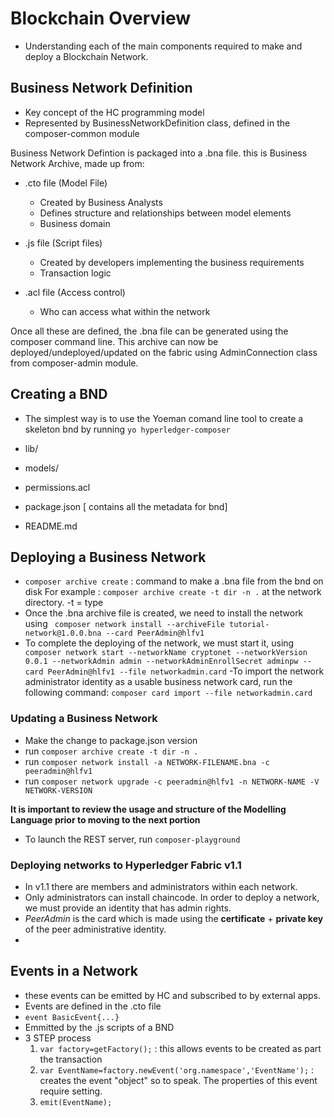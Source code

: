 # Blockchain Overview
- Understanding each of the main components required to make and deploy a Blockchain Network.

## Business Network Definition
- Key concept of the HC programming model
- Represented by BusinessNetworkDefinition class, defined in the composer-common module

Business Network Defintion is packaged into a .bna file. this is Business Network Archive, made up from:

- .cto file (Model File)
	- Created by Business Analysts
	- Defines structure and relationships between model elements
	- Business domain

- .js file (Script files)
	- Created by developers implementing the business requirements
	- Transaction logic

- .acl file (Access control)
	- Who can access what within the network

Once all these are defined, the .bna file can be generated using the composer command line. This archive can now be deployed/undeployed/updated on the fabric using AdminConnection class from composer-admin module.


## Creating a BND
- The simplest way is to use the Yoeman comand line tool to create a skeleton bnd by running `yo hyperledger-composer`

- lib/
- models/
- permissions.acl
- package.json [  contains all the metadata for bnd]
- README.md

## Deploying a Business Network

- `composer archive create` : command to make a .bna file from the bnd on disk
	For example : `composer archive create -t dir -n .` at the network directory. -t = type
- Once the .bna archive file is created, we need to install the network using
	` composer network install --archiveFile tutorial-network@1.0.0.bna --card PeerAdmin@hlfv1`
- To complete the deploying of the network, we must start it, using 
	` composer network start --networkName cryptonet --networkVersion 0.0.1 --networkAdmin admin --networkAdminEnrollSecret adminpw --card PeerAdmin@hlfv1 --file networkadmin.card`
-To import the network administrator identity as a usable business network card, run the following command:
	`composer card import --file networkadmin.card`

### Updating a Business Network

- Make the change to package.json version
- run `composer archive create -t dir -n .`
- run `composer network install -a NETWORK-FILENAME.bna -c peeradmin@hlfv1`
- run `composer network upgrade -c peeradmin@hlfv1 -n NETWORK-NAME -V NETWORK-VERSION`

**It is important to review the usage and structure of the Modelling Language prior to moving to the next portion**

- To launch the REST server, run `composer-playground`

### Deploying networks to Hyperledger Fabric v1.1
- In v1.1 there are members and administrators within each network.
- Only administrators can install chaincode. In order to deploy a network, we must provide an identity that has admin rights.
- *PeerAdmin* is the card which is made using the **certificate** + **private key** of the peer administrative identity.
- 


## Events in a Network

- these events can be emitted by HC and subscribed to by external apps. 
- Events are defined in the .cto file
- `event BasicEvent{...}`
- Emmitted by the .js scripts of a BND
- 3 STEP process
	1. `var factory=getFactory();` : this allows events to be created as part the transaction
	2. `var EventName=factory.newEvent('org.namespace','EventName');` : creates the event "object" so to speak. The properties of this event require setting.
	3. `emit(EventName);`